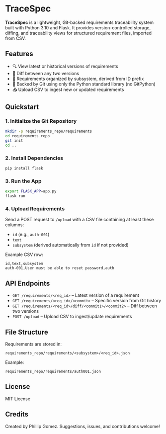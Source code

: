 # TraceSpec

**TraceSpec** is a lightweight, Git-backed requirements traceability system built with Python 3.10 and Flask. It provides version-controlled storage, diffing, and traceability views for structured requirement files, imported from CSV.

## Features

- 🔍 View latest or historical versions of requirements
- 🔄 Diff between any two versions
- 📁 Requirements organized by subsystem, derived from ID prefix
- 🐙 Backed by Git using only the Python standard library (no GitPython)
- 📤 Upload CSV to ingest new or updated requirements

## Quickstart

### 1. Initialize the Git Repository
```bash
mkdir -p requirements_repo/requirements
cd requirements_repo
git init
cd ..
```

### 2. Install Dependencies
```bash
pip install flask
```

### 3. Run the App
```bash
export FLASK_APP=app.py
flask run
```

### 4. Upload Requirements
Send a POST request to `/upload` with a CSV file containing at least these columns:
- `id` (e.g., `auth-001`)
- `text`
- `subsystem` (derived automatically from `id` if not provided)

Example CSV row:
```csv
id,text,subsystem
auth-001,User must be able to reset password,auth
```

## API Endpoints

- `GET /requirements/<req_id>` – Latest version of a requirement
- `GET /requirements/<req_id>/<commit>` – Specific version from Git history
- `GET /requirements/<req_id>/diff/<commit1>/<commit2>` – Diff between two versions
- `POST /upload` – Upload CSV to ingest/update requirements

## File Structure

Requirements are stored in:
```
requirements_repo/requirements/<subsystem>/<req_id>.json
```
Example:
```
requirements_repo/requirements/auth001.json
```

## License

MIT License

## Credits

Created by Phillip Gomez. Suggestions, issues, and contributions welcome!
